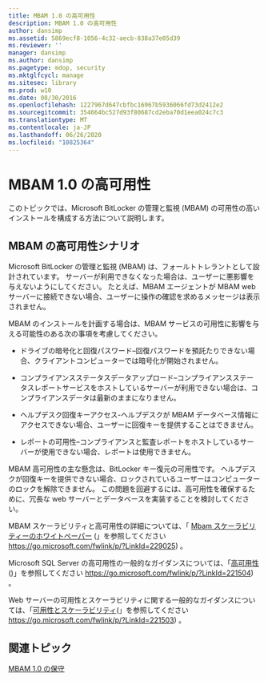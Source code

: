 ```yaml
---
title: MBAM 1.0 の高可用性
description: MBAM 1.0 の高可用性
author: dansimp
ms.assetid: 5869ecf8-1056-4c32-aecb-838a37e05d39
ms.reviewer: ''
manager: dansimp
ms.author: dansimp
ms.pagetype: mdop, security
ms.mktglfcycl: manage
ms.sitesec: library
ms.prod: w10
ms.date: 08/30/2016
ms.openlocfilehash: 1227967d647cbfbc16967b5936066fd73d2412e2
ms.sourcegitcommit: 354664bc527d93f80687cd2eba70d1eea024c7c3
ms.translationtype: MT
ms.contentlocale: ja-JP
ms.lasthandoff: 06/26/2020
ms.locfileid: "10825364"
---
```

# MBAM 1.0 の高可用性


このトピックでは、Microsoft BitLocker の管理と監視 (MBAM) の可用性の高いインストールを構成する方法について説明します。

## MBAM の高可用性シナリオ


Microsoft BitLocker の管理と監視 (MBAM) は、フォールトトレラントとして設計されています。 サーバーが利用できなくなった場合は、ユーザーに悪影響を与えないようにしてください。 たとえば、MBAM エージェントが MBAM web サーバーに接続できない場合、ユーザーに操作の確認を求めるメッセージは表示されません。

MBAM のインストールを計画する場合は、MBAM サービスの可用性に影響を与える可能性のある次の事項を考慮してください。

-   ドライブの暗号化と回復パスワード–回復パスワードを預託たりできない場合、クライアントコンピューターでは暗号化が開始されません。

-   コンプライアンスステータスデータアップロード–コンプライアンスステータスレポートサービスをホストしているサーバーが利用できない場合は、コンプライアンスデータは最新のままになりません。

-   ヘルプデスク回復キーアクセス-ヘルプデスクが MBAM データベース情報にアクセスできない場合、ユーザーに回復キーを提供することはできません。

-   レポートの可用性–コンプライアンスと監査レポートをホストしているサーバーが使用できない場合、レポートは使用できません。

MBAM 高可用性の主な懸念は、BitLocker キー復元の可用性です。 ヘルプデスクが回復キーを提供できない場合、ロックされているユーザーはコンピューターのロックを解除できません。 この問題を回避するには、高可用性を確保するために、冗長な web サーバーとデータベースを実装することを検討してください。

MBAM スケーラビリティと高可用性の詳細については、「 [Mbam スケーラビリティーのホワイトペーパー](https://go.microsoft.com/fwlink/p/?LinkId=229025) (」を参照してください https://go.microsoft.com/fwlink/p/?LinkId=229025) 。

Microsoft SQL Server の高可用性の一般的なガイダンスについては、「[高可用性](https://go.microsoft.com/fwlink/p/?LinkId=221504)()」を参照してください https://go.microsoft.com/fwlink/p/?LinkId=221504) 。

Web サーバーの可用性とスケーラビリティに関する一般的なガイダンスについては、「[可用性とスケーラビリティ](https://go.microsoft.com/fwlink/p/?LinkId=221503)(」を参照してください https://go.microsoft.com/fwlink/p/?LinkId=221503) 。

## 関連トピック


[MBAM 1.0 の保守](maintaining-mbam-10.md)

 

 






